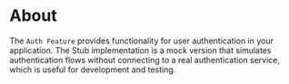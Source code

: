 # About

The `Auth Feature` provides functionality for user authentication in your application. The Stub implementation is a mock version that simulates authentication flows without connecting to a real authentication service, which is useful for development and testing.
